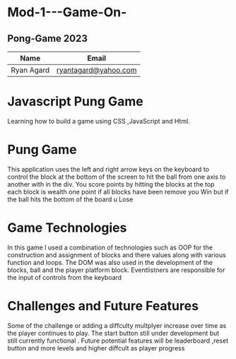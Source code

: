 # Mod-1---Game-On-
## Pong-Game 2023
|Name       | Email           |
|-----------|----------------------|
|Ryan Agard | ryantagard@yahoo.com |


# Javascript Pung Game
Learning how to build a game using CSS ,JavaScript and Html.

# Pung Game
This application uses the left and right arrow keys on 
the keyboard to control the block at the bottom of the screen to hit the ball 
from one axis to another with in the div. You score points by hitting the blocks at the top
each block is wealth one point if all blocks have been remove you Win but if the ball hits the 
bottom of the board u Lose   

# Game Technologies
In this game I used a combination of technologies such as OOP for the construction
and assignment of blocks and there values along with various function and loops. The DOM was also used in the
development of the blocks, ball and the player platform block. Eventlistners are responsible for the input of controls from the keyboard 

# Challenges and Future Features
Some of the challenge or adding a diffculty multplyer increase over time as the player continues to play. 
The start button still under development but still currently functional . Future potential features will be leaderboard ,reset button and more levels and higher diffcult as player progress  
